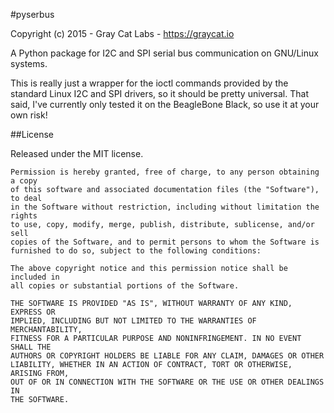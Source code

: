 #pyserbus

Copyright (c) 2015 - Gray Cat Labs - https://graycat.io

A Python package for I2C and SPI serial bus communication on GNU/Linux systems.

This is really just a wrapper for the ioctl commands provided by the standard Linux I2C and SPI drivers, so it should be pretty universal. That said, I've currently only tested it on the BeagleBone Black, so use it at your own risk!

##License

Released under the MIT license.


    Permission is hereby granted, free of charge, to any person obtaining a copy
    of this software and associated documentation files (the "Software"), to deal
    in the Software without restriction, including without limitation the rights
    to use, copy, modify, merge, publish, distribute, sublicense, and/or sell
    copies of the Software, and to permit persons to whom the Software is
    furnished to do so, subject to the following conditions:

    The above copyright notice and this permission notice shall be included in
    all copies or substantial portions of the Software.

    THE SOFTWARE IS PROVIDED "AS IS", WITHOUT WARRANTY OF ANY KIND, EXPRESS OR
    IMPLIED, INCLUDING BUT NOT LIMITED TO THE WARRANTIES OF MERCHANTABILITY,
    FITNESS FOR A PARTICULAR PURPOSE AND NONINFRINGEMENT. IN NO EVENT SHALL THE
    AUTHORS OR COPYRIGHT HOLDERS BE LIABLE FOR ANY CLAIM, DAMAGES OR OTHER
    LIABILITY, WHETHER IN AN ACTION OF CONTRACT, TORT OR OTHERWISE, ARISING FROM,
    OUT OF OR IN CONNECTION WITH THE SOFTWARE OR THE USE OR OTHER DEALINGS IN
    THE SOFTWARE.